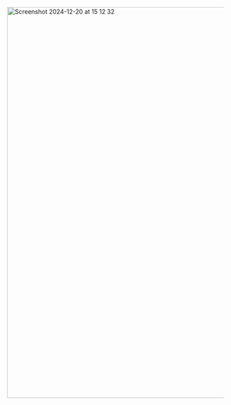 <img width="910" alt="Screenshot 2024-12-20 at 15 12 32" src="https://github.com/user-attachments/assets/9c272d61-79cb-4b41-9c4e-9a2dd83da2cd" />
